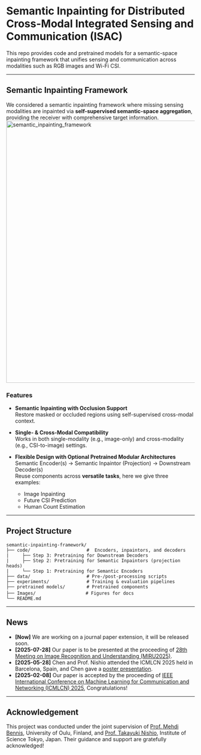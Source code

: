 # Semantic Inpainting for Distributed Cross-Modal Integrated Sensing and Communication (ISAC)

This repo provides code and pretrained models for a semantic-space inpainting framework that unifies sensing and communication across modalities such as RGB images and Wi-Fi CSI.

---


## Semantic Inpainting Framework
We considered a semantic inpainting framework where missing sensing modalities are inpainted via **self-supervised semantic-space aggregation**, providing the receiver with comprehensive target information.
<img src="Images/semantic_inpainting.png" alt="semantic_inpainting_framework" width="700"/>

### Features
- **Semantic Inpainting with Occlusion Support**  
  Restore masked or occluded regions using self-supervised cross-modal context.
  
- **Single- & Cross-Modal Compatibility**  
  Works in both single-modality (e.g., image-only) and cross-modality (e.g., CSI-to-image) settings.
  
- **Flexible Design with Optional Pretrained Modular Architectures**  
  Semantic Encoder(s) → Semantic Inpaintor (Projection) → Downstream Decoder(s)
  <br>Reuse components across **versatile tasks**, here we give three examples:
  - Image Inpainting  
  - Future CSI Prediction  
  - Human Count Estimation

---

## Project Structure
```text
semantic-inpainting-framework/
├── code/                     #  Encoders, inpaintors, and decoders
|     ├── Step 3: Pretraining for Downstream Decoders
|     ├── Step 2: Pretraining for Semantic Inpaintors (projection heads)
|     └── Step 1: Pretraining for Semantic Encoders
├── data/                     # Pre-/post-processing scripts
├── experiments/              # Training & evaluation pipelines
├── pretrained models/        # Pretrained components
├── Images/            　　　　# Figures for docs
└── README.md
```

---

## News
- **[Now]** We are working on a journal paper extension, it will be released soon.
- **[2025-07-28]** Our paper is to be presented at the proceeding of [28th Meeting on Image Recognition and Understanding (MIRU2025)​](https://cvim.ipsj.or.jp/MIRU2025/timetable-en.html).
- **[2025-05-28]** Chen and Prof. Nishio attended the ICMLCN 2025 held in Barcelona, Spain, and Chen gave a [poster presentation](https://drive.google.com/file/d/1cm067bY0UgkVZ4J08-CdYT2SDGj-J6Rr/view?usp=sharing).
- **[2025-02-08]** Our paper is accepted by the proceeding of [IEEE International Conference on Machine Learning for Communication and Networking (ICMLCN) 2025](https://icmlcn2025.ieee-icmlcn.org/), Congratulations!


---

## Acknowledgement
This project was conducted under the joint supervision of [Prof. Mehdi Bennis](https://scholar.google.com/citations?user=RW4sJu8AAAAJ&hl=en), University of Oulu, Finland, and [Prof. Takayuki Nishio](https://scholar.google.co.jp/citations?user=hHnMMMkAAAAJ&hl=ja), Institute of Science Tokyo, Japan.
Their guidance and support are gratefully acknowledged!



